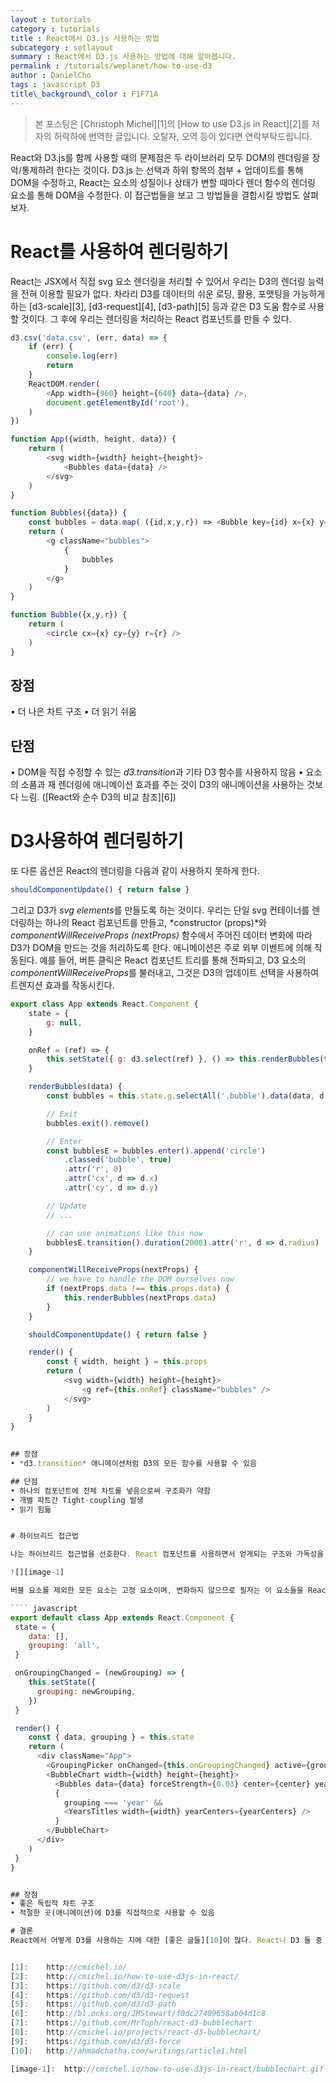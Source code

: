 ```yaml
---
layout : tutorials
category : tutorials
title : React에서 D3.js 사용하는 방법
subcategory : setlayout
summary : React에서 D3.js 사용하는 방법에 대해 알아봅니다. 
permalink : /tutorials/weplanet/how-to-use-d3
author : DanielCho
tags : javascript D3
title\_background\_color : F1F71A
---
```


> 본 포스팅은 [Christoph Michel][1]의 [How to use D3.js in React][2]를 저자의 허락하에 번역한 글입니다. 오탈자, 오역 등이 있다면 연락부탁드립니다.

React와 D3.js를 함께 사용할 때의 문제점은 두 라이브러리 모두 DOM의 렌더링을 장악/통제하려 한다는 것이다. D3.js 는 선택과 하위 항목의 첨부 + 업데이트를 통해 DOM을 수정하고, React는 요소의 성질이나 상태가 변할 때마다 렌더 함수의 렌더링 요소를 통해 DOM을 수정한다. 이 접근법들을 보고 그 방법들을 결합시킬 방법도 살펴 보자.


# React를 사용하여 렌더링하기

React는 JSX에서 직접 svg 요소 렌더링을 처리할 수 있어서 우리는 D3의 렌더링 능력을 전혀 이용할 필요가 없다. 차라리 D3를 데이터의 쉬운 로딩, 활용, 포맷팅을 가능하게 하는 [d3-scale][3], [d3-request][4], [d3-path][5] 등과 같은 D3 도움 함수로 사용할 것이다. 그 후에 우리는 렌더링을 처리하는 React 컴포넌트를 만들 수 있다. 

```` javascript
d3.csv('data.csv', (err, data) => {
	if (err) {
		console.log(err)
		return
	}
	ReactDOM.render(
		<App width={960} height={640} data={data} />,
		document.getElementById('root'),
	)
})

function App({width, height, data}) {
	return (
		<svg width={width} height={height}>
			<Bubbles data={data} />
		</svg>
	)
}

function Bubbles({data}) {
	const bubbles = data.map( ({id,x,y,r}) => <Bubble key={id} x={x} y={y} r={r} />)
	return (
		<g className="bubbles">
			{
				bubbles
			}
		</g>
	)
}

function Bubble({x,y,r}) {
	return (
		<circle cx={x} cy={y} r={r} />
	)
}
````

## 장점
• 더 나은 차트 구조
• 더 읽기 쉬움

## 단점
• DOM을 직접 수정할 수 있는 *d3.transition*과 기타 D3 함수를 사용하지 않음
• 요소의 소품과 재 렌더링에 애니메이션 효과를 주는 것이 D3의 애니메이션을 사용하는 것보다 느림. ([React와 순수 D3의 비교 참조][6])


# D3사용하여 렌더링하기

또 다른 옵션은 React의 렌더링을 다음과 같이 사용하지 못하게 한다.
```` javascript
shouldComponentUpdate() { return false }
````

그리고 D3가 *svg elements*를 만들도록 하는 것이다. 우리는 단일 svg 컨테이너를 렌더링하는 하나의 React 컴포넌트를 만들고, *constructor (props)*와 *componentWillReceiveProps (nextProps)* 함수에서 주어진 데이터 변화에 따라 D3가 DOM을 만드는 것을 처리하도록 한다. 애니메이션은 주로 외부 이벤트에 의해 작동된다. 예를 들어, 버튼 클릭은 React 컴포넌트 트리를 통해 전파되고, D3 요소의 *componentWillReceiveProps*를 불러내고, 그것은 D3의 업데이트 선택을 사용하여 트렌지션 효과를 작동시킨다.

```` javascript
export class App extends React.Component {
	state = {
		g: null,
	}

	onRef = (ref) => {
		this.setState({ g: d3.select(ref) }, () => this.renderBubbles(this.props.data))
	}

	renderBubbles(data) {
		const bubbles = this.state.g.selectAll('.bubble').data(data, d => d.id)

		// Exit
		bubbles.exit().remove()

		// Enter
		const bubblesE = bubbles.enter().append('circle')
			.classed('bubble', true)
			.attr('r', 0)
			.attr('cx', d => d.x)
			.attr('cy', d => d.y)

		// Update
		// ...

		// can use animations like this now
		bubblesE.transition().duration(2000).attr('r', d => d.radius)
	}

	componentWillReceiveProps(nextProps) {
		// we have to handle the DOM ourselves now
		if (nextProps.data !== this.props.data) {
			this.renderBubbles(nextProps.data)
		}
	}

	shouldComponentUpdate() { return false }

	render() {
		const { width, height } = this.props
		return (
			<svg width={width} height={height}>
				<g ref={this.onRef} className="bubbles" />
			</svg>
		)
	}
}
 

## 장점
• *d3.transition* 애니메이션처럼 D3의 모든 함수를 사용할 수 있음

## 단점
• 하나의 컴포넌트에 전체 차트를 넣음으로써 구조화가 약함
• 개별 파트간 Tight-coupling 발생
• 읽기 힘듦


# 하이브리드 접근법

나는 하이브리드 접근법을 선호한다. React 컴포넌트를 사용하면서 얻게되는 구조와 가독성을 선호하지만, DOM 요소에서 직접 전환 효과를 사용하는 것 또한 좋아한다. 그래서 필자는 두 가지 접근법을 결합한다. React가 대부분의 모든 고정 요소 (컨테이너, 타이틀, 축, 범례) 를 렌더링 하도록하고 D3가 애니메이션화 해야하는 모든 것들을 (데이터 시리즈) 렌더링 하도록 한다. 예를 들어, 이 방법의 실행을 내 [Bubble Chart on GitHub][7] 에서 볼 수 있다 ( 또는 [여기에서 실행][8]할 수 있다.)

![][image-1]

버블 요소를 제외한 모든 요소는 고정 요소이며, 변화하지 않으므로 필자는 이 요소들을 React 내에서 렌더링한다. 버블 요소는 D3에서 [force layout][9]을 사용하여 원형들을 렌더링하고 애니메이션화한다. 그렇게 하면 *App.js* 는 다음과 같이 보인다.

```` javascript
export default class App extends React.Component {
 state = {
	data: [],
	grouping: 'all',
 }

 onGroupingChanged = (newGrouping) => {
	this.setState({
	  grouping: newGrouping,
	})
 }

 render() {
	const { data, grouping } = this.state
	return (
	  <div className="App">
		<GroupingPicker onChanged={this.onGroupingChanged} active={grouping} />
		<BubbleChart width={width} height={height}>
		  <Bubbles data={data} forceStrength={0.03} center={center} yearCenters={yearCenters} groupByYear={grouping === 'year'} />
		  {
			grouping === 'year' &&
			<YearsTitles width={width} yearCenters={yearCenters} />
		  }
		</BubbleChart>
	  </div>
	)
 }
}


## 장점
• 좋은 독립적 차트 구조
• 적절한 곳(애니메이션)에 D3를 직접적으로 사용할 수 있음

# 결론
React에서 어떻게 D3를 사용하는 지에 대한 [좋은 글들][10]이 많다. React나 D3 둘 중 하나가 모든 렌더링을 하도록 하는 방법들에 대해서 말이다. 필자는 React가 차트의 모든 고정된 부분을 렌더링하도록 하고, 친숙한 *d3.transition* 으로 시각화의 동적 부분을 처리하는데 D3의 기능을 사용하는 하이브리드 접근법이 가장 사용하기에 좋다고 생각한다.


[1]:	http://cmichel.io/
[2]:	http://cmichel.io/how-to-use-d3js-in-react/
[3]:	https://github.com/d3/d3-scale
[4]:	https://github.com/d3/d3-request
[5]:	https://github.com/d3/d3-path
[6]:	http://bl.ocks.org/JMStewart/f0dc27409658ab04d1c8
[7]:	https://github.com/MrToph/react-d3-bubblechart
[8]:	http://cmichel.io/projects/react-d3-bubblechart/
[9]:	https://github.com/d3/d3-force
[10]:	http://ahmadchatha.com/writings/article1.html

[image-1]:	http://cmichel.io/how-to-use-d3js-in-react/bubblechart.gif